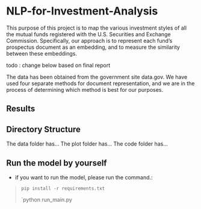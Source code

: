 # NLP-for-Investment-Analysis

This purpose of this project is to map the various investment styles of all the mutual funds registered with the U.S. Securities and Exchange Commission. Specifically, our approach is to represent each fund’s prospectus document as an embedding, and to measure the similarity between these embeddings. 

  todo : change below based on final report 

The data has been obtained from the government site data.gov. We have used four
separate methods for document representation, and we are in the process of determining which method is best for our purposes.

## Results


## Directory Structure
The data folder has...
The plot folder has...
The code folder has...

## Run the model by yourself

* if you want to run the model, please run the command.:
> `pip install -r requirements.txt`
> 
> `python run_main.py
